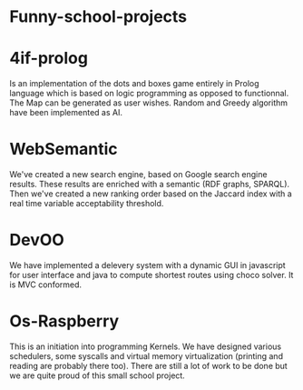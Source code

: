 Funny-school-projects
=====================

4if-prolog
===========
Is an implementation of the dots and boxes game entirely in Prolog language which is based on logic programming as opposed to functionnal. 
The Map can be generated as user wishes.
Random and Greedy algorithm have been implemented as AI.

WebSemantic
============
We've created a new search engine, based on Google search engine results. These results are enriched with a semantic (RDF graphs, SPARQL).
Then we've created a new ranking order based on the Jaccard index with a real time variable acceptability threshold.

DevOO
===========
We have implemented a delevery system with a dynamic GUI in javascript for user interface and java to compute shortest routes using choco solver.
It is MVC conformed. 

Os-Raspberry
============
This is an initiation into programming Kernels. We have designed various schedulers, some syscalls and virtual memory virtualization (printing and reading are probably there too). There are still a lot of work to be done but we are quite proud of this small school project.